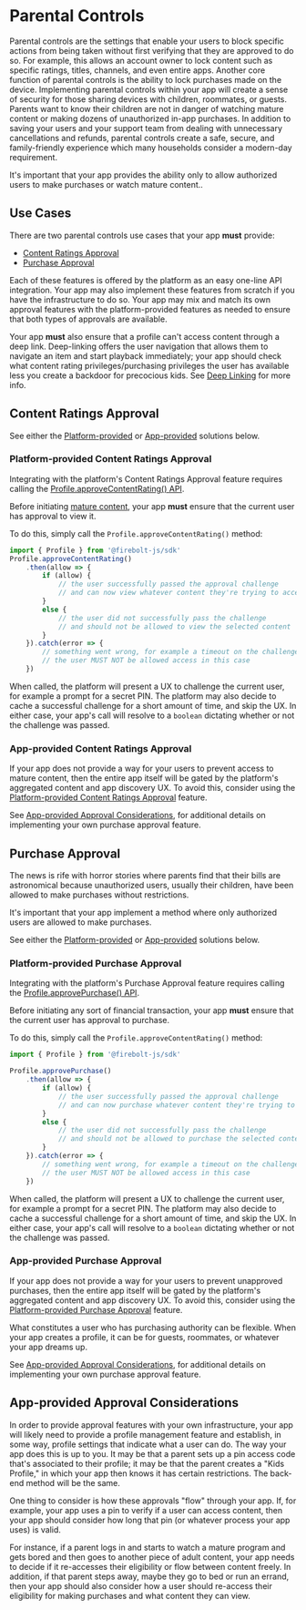 # Parental Controls

Parental controls are the settings that enable your users to block specific actions from being taken without first verifying that they are approved to do so. For example, this allows an account owner to lock content such as specific ratings, titles, channels, and even entire apps. Another core function of parental controls is the ability to lock purchases made on the device.
Implementing parental controls within your app will create a sense of security for those sharing devices with children, roommates, or guests. Parents want to know their children are not in danger of watching mature content or making dozens of unauthorized in-app purchases. In addition to saving your users and your support team from dealing with unnecessary cancellations and refunds, parental controls create a safe, secure, and family-friendly experience which many households consider a modern-day requirement.

It's important that your app provides the ability only to allow authorized users to make purchases or watch mature content..

## Use Cases
There are two parental controls use cases that your app **must** provide:

- [Content Ratings Approval](#content-ratings-approval)
- [Purchase Approval](#purchase-approval)

Each of these features is offered by the platform as an easy one-line API integration. Your app may also implement these features from scratch if you have the infrastructure to do so. Your app may mix and match its own approval features with the platform-provided features as needed to ensure that both types of approvals are available.

Your app **must** also ensure that a profile can't access content through a deep link. Deep-linking offers the user navigation that allows them to navigate an item and start playback immediately; your app should check what content rating privileges/purchasing privileges the user has available less you create a backdoor for precocious kids. See [Deep Linking](./deep-linking.md) for more info.

## Content Ratings Approval
See either the [Platform-provided](platform-provided-content-ratings-approval) or [App-provided](app-provided-content-ratings-approval) solutions below.

### Platform-provided Content Ratings Approval
Integrating with the platform's Content Ratings Approval feature requires calling the [Profile.approveContentRating() API](/api/profile/#approvecontentrating).

Before initiating [mature content](./app-rating-guideliens.md), your app **must** ensure that the current user has approval to view it.

To do this, simply call the `Profile.approveContentRating()` method:

```javascript
import { Profile } from '@firebolt-js/sdk'
Profile.approveContentRating()
    .then(allow => {
        if (allow) {
            // the user successfully passed the approval challenge
            // and can now view whatever content they're trying to access
        }
        else {
            // the user did not successfully pass the challenge
            // and should not be allowed to view the selected content
        }
    }).catch(error => {
        // something went wrong, for example a timeout on the challenge UX
        // the user MUST NOT be allowed access in this case
    })
```

When called, the platform will present a UX to challenge the current user, for example a prompt for a secret PIN. The platform may also decide to cache a successful challenge for a short amount of time, and skip the UX. In either case, your app's call will resolve to a `boolean` dictating whether or not the challenge was passed.

### App-provided Content Ratings Approval
If your app does not provide a way for your users to prevent access to mature content, then the entire app itself will be gated by the platform's aggregated content and app discovery UX. To avoid this, consider using the [Platform-provided Content Ratings Approval](platform-provided-content-ratings-approval) feature.

See [App-provided Approval Considerations](#app-provided-approval-considerations), for additional details on implementing your own purchase approval feature.


## Purchase Approval
The news is rife with horror stories where parents find that their bills are astronomical because unauthorized users, usually their children, have been allowed to make purchases without restrictions. 

It's important that your app implement a method where only authorized users are allowed to make purchases.

See either the [Platform-provided](platform-provided-purchase-approval) or [App-provided](app-provided-purchase-approval) solutions below.

### Platform-provided Purchase Approval
Integrating with the platform's Purchase Approval feature requires calling the [Profile.approvePurchase() API](/api/profile/#approvepurchase).

Before initiating any sort of financial transaction, your app **must** ensure that the current user has approval to purchase.

To do this, simply call the `Profile.approveContentRating()` method:

```javascript
import { Profile } from '@firebolt-js/sdk'

Profile.approvePurchase()
    .then(allow => {
        if (allow) {
            // the user successfully passed the approval challenge
            // and can now purchase whatever content they're trying to access
        }
        else {
            // the user did not successfully pass the challenge
            // and should not be allowed to purchase the selected content
        }
    }).catch(error => {
        // something went wrong, for example a timeout on the challenge UX
        // the user MUST NOT be allowed access in this case
    })
```

When called, the platform will present a UX to challenge the current user, for example a prompt for a secret PIN. The platform may also decide to cache a successful challenge for a short amount of time, and skip the UX. In either case, your app's call will resolve to a `boolean` dictating whether or not the challenge was passed.

### App-provided Purchase Approval
If your app does not provide a way for your users to prevent unapproved purchases, then the entire app itself will be gated by the platform's aggregated content and app discovery UX. To avoid this, consider using the [Platform-provided Purchase Approval](platform-provided-purchase-approval) feature.

What constitutes a user who has purchasing authority can be flexible. When your app creates a profile, it can be for guests, roommates, or whatever your app dreams up.

See [App-provided Approval Considerations](#app-provided-approval-considerations), for additional details on implementing your own purchase approval feature.

## App-provided Approval Considerations
In order to provide approval features with your own infrastructure, your app will likely need to provide a profile management feature and establish, in some way, profile settings that indicate what a user can do. The way your app does this is up to you. It may be that a parent sets up a pin access code that's associated to their profile; it may be that the parent creates a "Kids Profile," in which your app then knows it has certain restrictions. The back-end method will be the same. 

One thing to consider is how these approvals "flow" through your app. If, for example, your app uses a pin to verify if a user can access content, then your app should consider how long that pin (or whatever process your app uses) is valid. 

For instance, if a parent logs in and starts to watch a mature program and gets bored and then goes to another piece of adult content, your app needs to decide if it re-accesses their eligibility or flow between content freely. In addition, if that parent steps away, maybe they go to bed or run an errand, then your app should also consider how a user should re-access their eligibility for making purchases and what content they can view. 